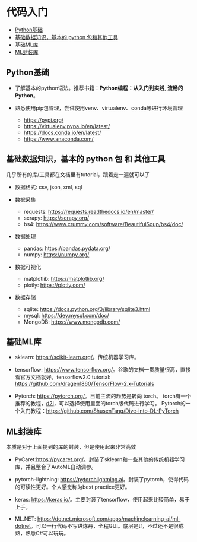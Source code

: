 代码入门
========
  * [Python基础](##Python基础)
  * [基础数据知识，基本的 python 包和其他工具](##基础数据知识，基本的python包和其他工具)
  * [基础ML库](##基础ML库)
  * [ML封装库](##ML封装库)
  

Python基础
----------

-   了解基本的python语法。推荐书籍：**Python编程：从入门到实践**,
    **流畅的Python**。

-   熟悉使用pip包管理，尝试使用venv、virtualenv、conda等进行环境管理
    - <https://pypi.org/>
    - <https://virtualenv.pypa.io/en/latest/>
    - <https://docs.conda.io/en/latest/> 
    - <https://www.anaconda.com/> 

基础数据知识，基本的 python 包 和 其他工具
------------------------------------------

几乎所有的库/工具都在文档里有tutorial，跟着走一遍就可以了

-   数据格式: csv, json, xml, sql

-   数据采集
    - requests: <https://requests.readthedocs.io/en/master/> 
    - scrapy: <https://scrapy.org/> 
    - bs4: <https://www.crummy.com/software/BeautifulSoup/bs4/doc/>

-   数据处理 
    - pandas: <https://pandas.pydata.org/> 
    - numpy: <https://numpy.org/>

-   数据可视化 
    - matplotlib: <https://matplotlib.org/> 
    - plotly: <https://plotly.com/>

-   数据存储 
    - sqlite: <https://docs.python.org/3/library/sqlite3.html> 
    - mysql: <https://dev.mysql.com/doc/> 
    - MongoDB: <https://www.mongodb.com/>

基础ML库
--------

-   sklearn: <https://scikit-learn.org/>。传统机器学习库。

-   tensorflow:
    <https://www.tensorflow.org/>。谷歌的文档一贯质量很高，直接看官方文档就好。tensorflow2.0
    tutorial: <https://github.com/dragen1860/TensorFlow-2.x-Tutorials>

-   Pytorch: <https://pytorch.org/>。目前主流的趋势是转向 torch。
    torch有一个推荐的教程，[d2l](https://d2l.ai/)，可以选择使用里面的torch版代码进行学习。 
    Pytorch的一个入门教程：<https://github.com/ShusenTang/Dive-into-DL-PyTorch>

ML封装库
--------

本质是对于上面提到的库的封装，但是使用起来非常高效

-   PyCaret:<https://pycaret.org/>。封装了sklearn和一些其他的传统机器学习库，并且整合了AutoML自动调参。

-   pytorch-lightning:
    <https://pytorchlightning.ai>。封装了pytorch，使得代码的可读性更好。个人感觉称为best
    practice更好。

-   keras:
    <https://keras.io/>。主要封装了tensorflow，使用起来比较简单，易于上手。

-   ML.NET:
    <https://dotnet.microsoft.com/apps/machinelearning-ai/ml-dotnet>。可以一行代码不写进炼丹，全程GUI。底层是tf，不过还不是很成熟，熟悉C#可以玩玩。